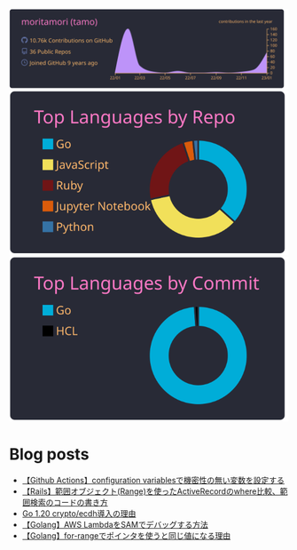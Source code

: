 [![](https://raw.githubusercontent.com/moritamori/moritamori/master/profile-summary-card-output/dracula/0-profile-details.svg)](https://github.com/vn7n24fzkq/github-profile-summary-cards)
[![](https://raw.githubusercontent.com/moritamori/moritamori/master/profile-summary-card-output/dracula/1-repos-per-language.svg)](https://github.com/vn7n24fzkq/github-profile-summary-cards)
[![](https://raw.githubusercontent.com/moritamori/moritamori/master/profile-summary-card-output/dracula/2-most-commit-language.svg)](https://github.com/vn7n24fzkq/github-profile-summary-cards)

# Blog posts
<!-- BLOG-POST-LIST:START -->
- [【Github Actions】configuration variablesで機密性の無い変数を設定する](https://simple-minds-think-alike.moritamorie.com/entry/configuration-variables-in-workflows)
- [【Rails】範囲オブジェクト&lpar;Range&rpar;を使ったActiveRecordのwhere比較、範囲検索のコードの書き方](https://simple-minds-think-alike.moritamorie.com/entry/active-record-where-with-range)
- [Go 1.20 crypto/ecdh導入の理由](https://simple-minds-think-alike.moritamorie.com/entry/crypto-ecdh)
- [【Golang】AWS LambdaをSAMでデバッグする方法](https://simple-minds-think-alike.moritamorie.com/entry/golang-lambda-vscode-debug)
- [【Golang】for-rangeでポインタを使うと同じ値になる理由](https://simple-minds-think-alike.moritamorie.com/entry/for-range-with-pointer)
<!-- BLOG-POST-LIST:END -->
